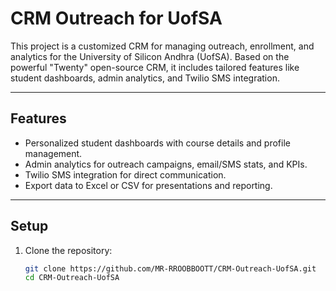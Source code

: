 # CRM Outreach for UofSA

This project is a customized CRM for managing outreach, enrollment, and analytics for the University of Silicon Andhra (UofSA). Based on the powerful "Twenty" open-source CRM, it includes tailored features like student dashboards, admin analytics, and Twilio SMS integration.

---

## Features

- Personalized student dashboards with course details and profile management.
- Admin analytics for outreach campaigns, email/SMS stats, and KPIs.
- Twilio SMS integration for direct communication.
- Export data to Excel or CSV for presentations and reporting.

---

## Setup

1. Clone the repository:
   ```bash
   git clone https://github.com/MR-RROOBBOOTT/CRM-Outreach-UofSA.git
   cd CRM-Outreach-UofSA
